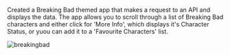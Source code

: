 Created a Breaking Bad themed app that makes a request to an API and displays the data.  The app allows you to scroll through a list of Breaking Bad characters and either click for 'More Info', which displays it's Character Status, or yuou can add it to a 'Favourite Characters' list.

![breakingbad](https://user-images.githubusercontent.com/75388411/114049183-2727f580-9883-11eb-9e2d-8fc72b1aa49d.png)
